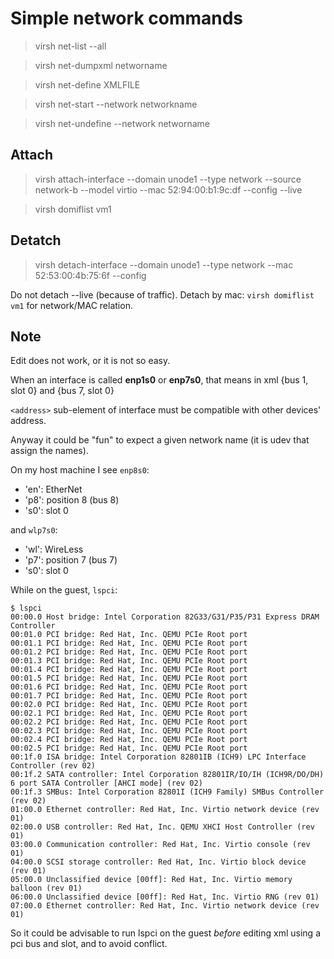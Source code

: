 # Simple network commands

> virsh net-list --all

> virsh net-dumpxml networname

> virsh net-define XMLFILE

> virsh net-start --network networkname

> virsh net-undefine --network networname

## Attach

> virsh attach-interface --domain unode1 --type network --source network-b --model virtio --mac 52:94:00:b1:9c:df --config --live

> virsh domiflist vm1


## Detatch

> virsh detach-interface --domain unode1 --type network --mac 52:53:00:4b:75:6f --config

Do not detach --live (because of traffic). Detach by mac: `virsh domiflist vm1` for network/MAC relation.

## Note

Edit does not work, or it is not so easy.

When an interface is called **enp1s0** or **enp7s0**, that means in xml {bus 1, slot 0} and {bus 7, slot 0}

`<address>` sub-element of interface must be compatible with other devices' address.

Anyway it could be "fun" to expect a given network name (it is udev that assign the names).

On my host machine I see `enp8s0`:

* 'en': EtherNet
* 'p8': position 8 (bus 8)
* 's0': slot 0

and `wlp7s0`:

* 'wl': WireLess
* 'p7': position 7 (bus 7)
* 's0': slot 0

While on the guest, `lspci`:

```
$ lspci 
00:00.0 Host bridge: Intel Corporation 82G33/G31/P35/P31 Express DRAM Controller
00:01.0 PCI bridge: Red Hat, Inc. QEMU PCIe Root port
00:01.1 PCI bridge: Red Hat, Inc. QEMU PCIe Root port
00:01.2 PCI bridge: Red Hat, Inc. QEMU PCIe Root port
00:01.3 PCI bridge: Red Hat, Inc. QEMU PCIe Root port
00:01.4 PCI bridge: Red Hat, Inc. QEMU PCIe Root port
00:01.5 PCI bridge: Red Hat, Inc. QEMU PCIe Root port
00:01.6 PCI bridge: Red Hat, Inc. QEMU PCIe Root port
00:01.7 PCI bridge: Red Hat, Inc. QEMU PCIe Root port
00:02.0 PCI bridge: Red Hat, Inc. QEMU PCIe Root port
00:02.1 PCI bridge: Red Hat, Inc. QEMU PCIe Root port
00:02.2 PCI bridge: Red Hat, Inc. QEMU PCIe Root port
00:02.3 PCI bridge: Red Hat, Inc. QEMU PCIe Root port
00:02.4 PCI bridge: Red Hat, Inc. QEMU PCIe Root port
00:02.5 PCI bridge: Red Hat, Inc. QEMU PCIe Root port
00:1f.0 ISA bridge: Intel Corporation 82801IB (ICH9) LPC Interface Controller (rev 02)
00:1f.2 SATA controller: Intel Corporation 82801IR/IO/IH (ICH9R/DO/DH) 6 port SATA Controller [AHCI mode] (rev 02)
00:1f.3 SMBus: Intel Corporation 82801I (ICH9 Family) SMBus Controller (rev 02)
01:00.0 Ethernet controller: Red Hat, Inc. Virtio network device (rev 01)
02:00.0 USB controller: Red Hat, Inc. QEMU XHCI Host Controller (rev 01)
03:00.0 Communication controller: Red Hat, Inc. Virtio console (rev 01)
04:00.0 SCSI storage controller: Red Hat, Inc. Virtio block device (rev 01)
05:00.0 Unclassified device [00ff]: Red Hat, Inc. Virtio memory balloon (rev 01)
06:00.0 Unclassified device [00ff]: Red Hat, Inc. Virtio RNG (rev 01)
07:00.0 Ethernet controller: Red Hat, Inc. Virtio network device (rev 01)
```

So it could be advisable to run lspci on the guest _before_ editing xml using a pci bus and slot, and to avoid conflict.
